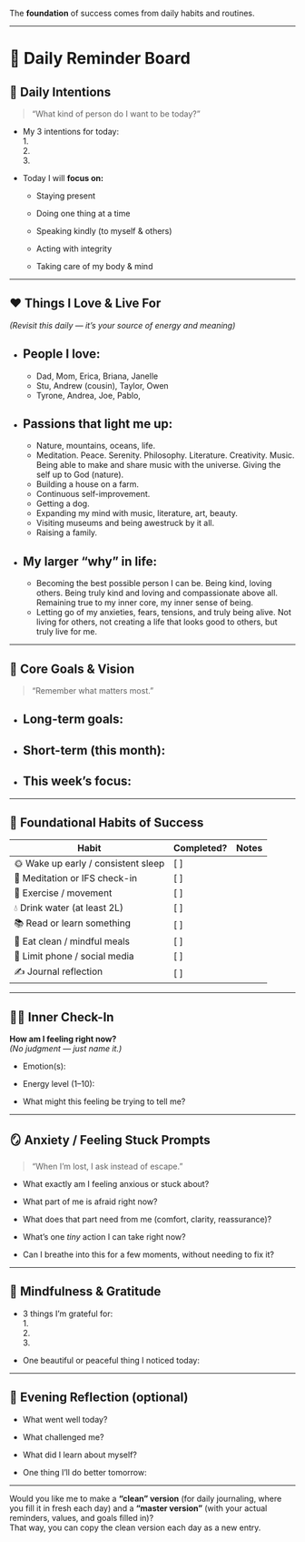 
The **foundation** of success comes from daily habits and routines.

---

# 🌅 Daily Reminder Board

## 🧭 Daily Intentions

> “What kind of person do I want to be today?”

- My 3 intentions for today:  
    1.  
    2.  
    3. 
    
- Today I will **focus on:**
    
    -  Staying present
        
    -  Doing one thing at a time
        
    -  Speaking kindly (to myself & others)
        
    -  Acting with integrity
        
    -  Taking care of my body & mind


---

## ❤️ Things I Love & Live For

_(Revisit this daily — it’s your source of energy and meaning)_

- ## People I love:
	- Dad, Mom, Erica, Briana, Janelle
	- Stu, Andrew (cousin), Taylor, Owen
	- Tyrone, Andrea, Joe, Pablo, 
    
- ## Passions that light me up:
	- Nature, mountains, oceans, life.
	- Meditation. Peace. Serenity. Philosophy. Literature. Creativity. Music. Being able to make and share music with the universe. Giving the self up to God (nature).
	- Building a house on a farm. 
	- Continuous self-improvement.
	- Getting a dog.
	- Expanding my mind with music, literature, art, beauty.
	- Visiting museums and being awestruck by it all.
	- Raising a family.
    
- ## My larger “why” in life:
	- Becoming the best possible person I can be. Being kind, loving others. Being truly kind and loving and compassionate above all. Remaining true to my inner core, my inner sense of being. 
	- Letting go of my anxieties, fears, tensions, and truly being alive. Not living for others, not creating a life that looks good to others, but truly live for me. 
    

---

## 🎯 Core Goals & Vision

> “Remember what matters most.”

- ## Long-term goals:
    
- ## Short-term (this month):
    
- ## This week’s focus:
    

---

## 💪 Foundational Habits of Success

|Habit|Completed?|Notes|
|---|---|---|
|🌞 Wake up early / consistent sleep|[ ]||
|🧘 Meditation or IFS check-in|[ ]||
|🏃 Exercise / movement|[ ]||
|💧 Drink water (at least 2L)|[ ]||
|📚 Read or learn something|[ ]||
|🥗 Eat clean / mindful meals|[ ]||
|📵 Limit phone / social media|[ ]||
|✍️ Journal reflection|[ ]||

---

## 🧘‍♂️ Inner Check-In

**How am I feeling right now?**  
_(No judgment — just name it.)_

- Emotion(s):
    
- Energy level (1–10):
    
- What might this feeling be trying to tell me?
    

---

## 🪞 Anxiety / Feeling Stuck Prompts

> “When I’m lost, I ask instead of escape.”

- What exactly am I feeling anxious or stuck about?
    
- What part of me is afraid right now?
    
- What does that part need from me (comfort, clarity, reassurance)?
    
- What’s one _tiny_ action I can take right now?
    
- Can I breathe into this for a few moments, without needing to fix it?
    

---

## 🌿 Mindfulness & Gratitude

- 3 things I’m grateful for:  
    1.  
    2.  
    3.
    
- One beautiful or peaceful thing I noticed today:
    

---

## 🌙 Evening Reflection (optional)

- What went well today?
    
- What challenged me?
    
- What did I learn about myself?
    
- One thing I’ll do better tomorrow:
    

---

Would you like me to make a **“clean” version** (for daily journaling, where you fill it in fresh each day) and a **“master version”** (with your actual reminders, values, and goals filled in)?  
That way, you can copy the clean version each day as a new entry.